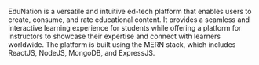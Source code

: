 EduNation is a versatile and intuitive ed-tech platform that enables users to create, consume, and rate educational content. It provides a seamless and interactive learning experience for students while offering a platform for instructors to showcase their expertise and connect with learners worldwide. The platform is built using the MERN stack, which includes ReactJS, NodeJS, MongoDB, and ExpressJS.
